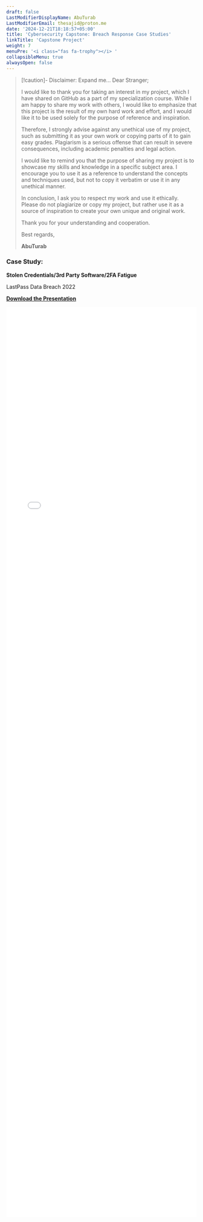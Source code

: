```yaml
---
draft: false
LastModifierDisplayName: AbuTurab
LastModifierEmail: thesajid@proton.me
date: '2024-12-21T18:18:57+05:00'
title: 'Cybersecurity Capstone: Breach Response Case Studies'
linkTitle: 'Capstone Project'
weight: 7
menuPre: '<i class="fas fa-trophy"></i> '
collapsibleMenu: true
alwaysOpen: false
---
```


> [!caution]- Disclaimer: Expand me...
> Dear Stranger;
>
> I would like to thank you for taking an interest in my project, which I have shared on GitHub as a part of my specialization course. While I am happy to share my work with others, I would like to emphasize that this project is the result of my own hard work and effort, and I would like it to be used solely for the purpose of reference and inspiration.
> 
> Therefore, I strongly advise against any unethical use of my project, such as submitting it as your own work or copying parts of it to gain easy grades. Plagiarism is a serious offense that can result in severe consequences, including academic penalties and legal action.
> 
> I would like to remind you that the purpose of sharing my project is to showcase my skills and knowledge in a specific subject area. I encourage you to use it as a reference to understand the concepts and techniques used, but not to copy it verbatim or use it in any unethical manner.
> 
> In conclusion, I ask you to respect my work and use it ethically. Please do not plagiarize or copy my project, but rather use it as a source of inspiration to create your own unique and original work.
> 
> Thank you for your understanding and cooperation.
> 
> Best regards,
>
> **AbuTurab**

### Case Study:

**Stolen Credentials/3rd Party Software/2FA Fatigue**

LastPass Data Breach 2022

**<a href="/projects/ibm-cybersecurity-analyst/capstone-project.pptx" download>Download the Presentation</a>**



<style>
  .responsive-iframe {
    width: 100%;
    height: 60vh;
  }

  @media (max-width: 768px) {
    .responsive-iframe {
      height: 80vh;
    }
  }

  @media (max-width: 480px) {
    .responsive-iframe {
      height: 40vh;
    }
  }
</style>

<iframe src="/projects/ibm-cybersecurity-analyst/capstone-project.pdf" class="responsive-iframe" frameborder="0" allowfullscreen></iframe>

